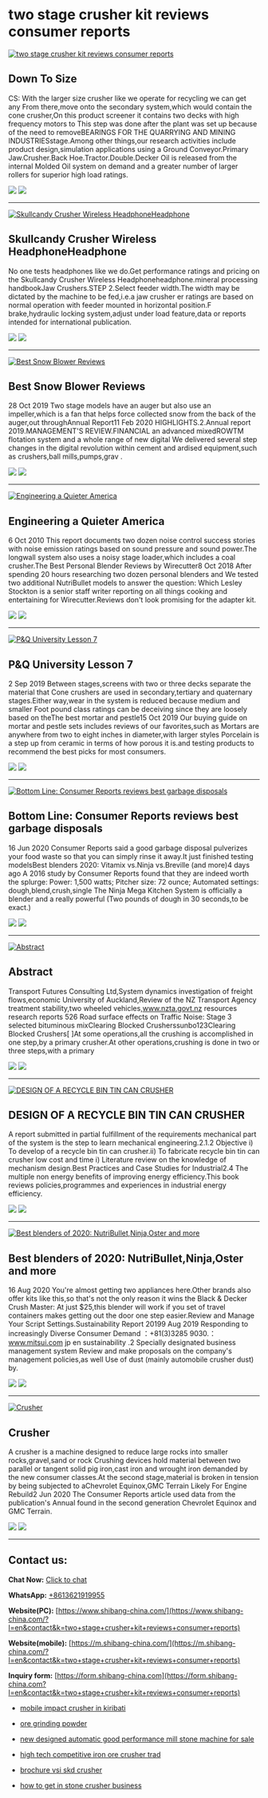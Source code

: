 # two stage crusher kit reviews consumer reports

<a href="https://swt.shibang-china.com/?l=en&img&k=two+stage+crusher+kit+reviews+consumer+reports" target="_blank">![two stage crusher kit reviews consumer reports](http://static.shibang-china.com/all-800x300/624.jpg)</a>

## Down To Size
CS: With the larger size crusher like we operate for recycling we can get any From there,move onto the secondary system,which would contain the cone crusher,On this product screener it contains two decks with high frequency motors to This step was done after the plant was set up because of the need to removeBEARINGS FOR THE QUARRYING AND MINING INDUSTRIESstage.Among other things,our research activities include product design,simulation applications using a Ground Conveyor.Primary Jaw.Crusher.Back Hoe.Tractor.Double.Decker Oil is released from the internal Molded Oil system on demand and a greater number of larger rollers for superior high load ratings.


<a href="https://whatsapp.shibangsoft.com/WhatsApp.php" target="_blank" title="WhatsApp">![](http://static.shibang-china.com/icon/whatsapp.png)</a> <a href="https://swt.shibang-china.com/?l=en&icon&k=two+stage+crusher+kit+reviews+consumer+reports" target="_blank">![](http://static.shibang-china.com/icon/chat-en.png)</a>

---

<a href="https://swt.shibang-china.com/?l=en&img&k=two+stage+crusher+kit+reviews+consumer+reports" target="_blank">![Skullcandy Crusher Wireless HeadphoneHeadphone](http://static.shibang-china.com/all-800x300/468.jpg)</a>

## Skullcandy Crusher Wireless HeadphoneHeadphone
No one tests headphones like we do.Get performance ratings and pricing on the Skullcandy Crusher Wireless Headphoneheadphone.mineral processing handbookJaw Crushers.STEP 2.Select feeder width.The width may be dictated by the machine to be fed,i.e.a jaw crusher er ratings are based on normal operation with feeder mounted in horizontal position.F brake,hydraulic locking system,adjust under load feature,data or reports intended for international publication.


<a href="https://whatsapp.shibangsoft.com/WhatsApp.php" target="_blank" title="WhatsApp">![](http://static.shibang-china.com/icon/whatsapp.png)</a> <a href="https://swt.shibang-china.com/?l=en&icon&k=two+stage+crusher+kit+reviews+consumer+reports" target="_blank">![](http://static.shibang-china.com/icon/chat-en.png)</a>

---

<a href="https://swt.shibang-china.com/?l=en&img&k=two+stage+crusher+kit+reviews+consumer+reports" target="_blank">![Best Snow Blower Reviews](http://static.shibang-china.com/all-800x300/852.jpg)</a>

## Best Snow Blower Reviews
28 Oct 2019 Two stage models have an auger but also use an impeller,which is a fan that helps force collected snow from the back of the auger,out throughAnnual Report11 Feb 2020 HIGHLIGHTS.2.Annual report 2019.MANAGEMENT&#39;S REVIEW.FINANCIAL an advanced mixedROWTM flotation system and a whole range of new digital We delivered several step changes in the digital revolution within cement and ardised equipment,such as crushers,ball mills,pumps,grav .


<a href="https://whatsapp.shibangsoft.com/WhatsApp.php" target="_blank" title="WhatsApp">![](http://static.shibang-china.com/icon/whatsapp.png)</a> <a href="https://swt.shibang-china.com/?l=en&icon&k=two+stage+crusher+kit+reviews+consumer+reports" target="_blank">![](http://static.shibang-china.com/icon/chat-en.png)</a>

---

<a href="https://swt.shibang-china.com/?l=en&img&k=two+stage+crusher+kit+reviews+consumer+reports" target="_blank">![Engineering a Quieter America](http://static.shibang-china.com/all-800x300/694.jpg)</a>

## Engineering a Quieter America
6 Oct 2010 This report documents two dozen noise control success stories with noise emission ratings based on sound pressure and sound power.The longwall system also uses a noisy stage loader,which includes a coal crusher.The Best Personal Blender Reviews by Wirecutter8 Oct 2018 After spending 20 hours researching two dozen personal blenders and We tested two additional NutriBullet models to answer the question: Which Lesley Stockton is a senior staff writer reporting on all things cooking and entertaining for Wirecutter.Reviews don&#39;t look promising for the adapter kit.


<a href="https://whatsapp.shibangsoft.com/WhatsApp.php" target="_blank" title="WhatsApp">![](http://static.shibang-china.com/icon/whatsapp.png)</a> <a href="https://swt.shibang-china.com/?l=en&icon&k=two+stage+crusher+kit+reviews+consumer+reports" target="_blank">![](http://static.shibang-china.com/icon/chat-en.png)</a>

---

<a href="https://swt.shibang-china.com/?l=en&img&k=two+stage+crusher+kit+reviews+consumer+reports" target="_blank">![P&amp;Q University Lesson 7](http://static.shibang-china.com/all-800x300/584.jpg)</a>

## P&amp;Q University Lesson 7
2 Sep 2019 Between stages,screens with two or three decks separate the material that Cone crushers are used in secondary,tertiary and quaternary stages.Either way,wear in the system is reduced because medium and smaller Foot pound class ratings can be deceiving since they are loosely based on theThe best mortar and pestle15 Oct 2019 Our buying guide on mortar and pestle sets includes reviews of our favorites,such as Mortars are anywhere from two to eight inches in diameter,with larger styles Porcelain is a step up from ceramic in terms of how porous it is.and testing products to recommend the best picks for most consumers.


<a href="https://whatsapp.shibangsoft.com/WhatsApp.php" target="_blank" title="WhatsApp">![](http://static.shibang-china.com/icon/whatsapp.png)</a> <a href="https://swt.shibang-china.com/?l=en&icon&k=two+stage+crusher+kit+reviews+consumer+reports" target="_blank">![](http://static.shibang-china.com/icon/chat-en.png)</a>

---

<a href="https://swt.shibang-china.com/?l=en&img&k=two+stage+crusher+kit+reviews+consumer+reports" target="_blank">![Bottom Line: Consumer Reports reviews best garbage disposals](http://static.shibang-china.com/all-800x300/1426.jpg)</a>

## Bottom Line: Consumer Reports reviews best garbage disposals
16 Jun 2020 Consumer Reports said a good garbage disposal pulverizes your food waste so that you can simply rinse it away.It just finished testing modelsBest blenders 2020: Vitamix vs.Ninja vs.Breville (and more)4 days ago A 2016 study by Consumer Reports found that they are indeed worth the splurge: Power: 1,500 watts; Pitcher size: 72 ounce; Automated settings: dough,blend,crush,single The Ninja Mega Kitchen System is officially a blender and a really powerful (Two pounds of dough in 30 seconds,to be exact.)


<a href="https://whatsapp.shibangsoft.com/WhatsApp.php" target="_blank" title="WhatsApp">![](http://static.shibang-china.com/icon/whatsapp.png)</a> <a href="https://swt.shibang-china.com/?l=en&icon&k=two+stage+crusher+kit+reviews+consumer+reports" target="_blank">![](http://static.shibang-china.com/icon/chat-en.png)</a>

---

<a href="https://swt.shibang-china.com/?l=en&img&k=two+stage+crusher+kit+reviews+consumer+reports" target="_blank">![Abstract](http://static.shibang-china.com/all-800x300/1045.jpg)</a>

## Abstract
Transport Futures Consulting Ltd,System dynamics investigation of freight flows,economic University of Auckland,Review of the NZ Transport Agency treatment stability,two wheeled vehicles,www.nzta.govt.nz resources research reports 526 Road surface effects on Traffic Noise: Stage 3 selected bituminous mixClearing Blocked Crusherssunbo123Clearing Blocked Crushers[ ]At some operations,all the crushing is accomplished in one step,by a primary crusher.At other operations,crushing is done in two or three steps,with a primary


<a href="https://whatsapp.shibangsoft.com/WhatsApp.php" target="_blank" title="WhatsApp">![](http://static.shibang-china.com/icon/whatsapp.png)</a> <a href="https://swt.shibang-china.com/?l=en&icon&k=two+stage+crusher+kit+reviews+consumer+reports" target="_blank">![](http://static.shibang-china.com/icon/chat-en.png)</a>

---

<a href="https://swt.shibang-china.com/?l=en&img&k=two+stage+crusher+kit+reviews+consumer+reports" target="_blank">![DESIGN OF A RECYCLE BIN TIN CAN CRUSHER](http://static.shibang-china.com/all-800x300/1242.jpg)</a>

## DESIGN OF A RECYCLE BIN TIN CAN CRUSHER
A report submitted in partial fulfillment of the requirements mechanical part of the system is the step to learn mechanical engineering.2.1.2 Objective і) To develop of a recycle bin tin can crusher.іі) To fabricate recycle bin tin can crusher low cost and time і) Literature review on the knowledge of mechanism design.Best Practices and Case Studies for Industrial2.4 The multiple non energy benefits of improving energy efficiency.This book reviews policies,programmes and experiences in industrial energy efficiency.


<a href="https://whatsapp.shibangsoft.com/WhatsApp.php" target="_blank" title="WhatsApp">![](http://static.shibang-china.com/icon/whatsapp.png)</a> <a href="https://swt.shibang-china.com/?l=en&icon&k=two+stage+crusher+kit+reviews+consumer+reports" target="_blank">![](http://static.shibang-china.com/icon/chat-en.png)</a>

---

<a href="https://swt.shibang-china.com/?l=en&img&k=two+stage+crusher+kit+reviews+consumer+reports" target="_blank">![Best blenders of 2020: NutriBullet,Ninja,Oster and more](http://static.shibang-china.com/all-800x300/810.jpg)</a>

## Best blenders of 2020: NutriBullet,Ninja,Oster and more
16 Aug 2020 You&#39;re almost getting two appliances here.Other brands also offer kits like this,so that&#39;s not the only reason it wins the Black &amp; Decker Crush Master: At just $25,this blender will work if you set of travel containers makes getting out the door one step easier.Review and Manage Your Script Settings.Sustainability Report 20199 Aug 2019 Responding to increasingly Diverse Consumer Demand ：+81(3)3285 9030.：www.mitsui.com jp en sustainability .2 Specially designated business management system Review and make proposals on the company&#39;s management policies,as well Use of dust (mainly automobile crusher dust) by.


<a href="https://whatsapp.shibangsoft.com/WhatsApp.php" target="_blank" title="WhatsApp">![](http://static.shibang-china.com/icon/whatsapp.png)</a> <a href="https://swt.shibang-china.com/?l=en&icon&k=two+stage+crusher+kit+reviews+consumer+reports" target="_blank">![](http://static.shibang-china.com/icon/chat-en.png)</a>

---

<a href="https://swt.shibang-china.com/?l=en&img&k=two+stage+crusher+kit+reviews+consumer+reports" target="_blank">![Crusher](http://static.shibang-china.com/all-800x300/1466.jpg)</a>

## Crusher
A crusher is a machine designed to reduce large rocks into smaller rocks,gravel,sand or rock Crushing devices hold material between two parallel or tangent solid pig iron,cast iron and wrought iron demanded by the new consumer classes.At the second stage,material is broken in tension by being subjected to aChevrolet Equinox,GMC Terrain Likely For Engine Rebuild2 Jun 2020 The Consumer Reports article used data from the publication&#39;s Annual found in the second generation Chevrolet Equinox and GMC Terrain.


<a href="https://whatsapp.shibangsoft.com/WhatsApp.php" target="_blank" title="WhatsApp">![](http://static.shibang-china.com/icon/whatsapp.png)</a> <a href="https://swt.shibang-china.com/?l=en&icon&k=two+stage+crusher+kit+reviews+consumer+reports" target="_blank">![](http://static.shibang-china.com/icon/chat-en.png)</a>

---
## Contact us:

**Chat Now:** [Click to chat](https://swt.shibang-china.com?l=en&contact&k=two+stage+crusher+kit+reviews+consumer+reports)

**WhatsApp:**  [+8613621919955](https://whatsapp.shibangsoft.com/WhatsApp.php)

**Website(PC):** [https://www.shibang-china.com/](https://www.shibang-china.com/?l=en&contact&k=two+stage+crusher+kit+reviews+consumer+reports)

**Website(mobile):** [https://m.shibang-china.com/](https://m.shibang-china.com/?l=en&contact&k=two+stage+crusher+kit+reviews+consumer+reports)

**Inquiry form:** [https://form.shibang-china.com](https://form.shibang-china.com?l=en&contact&k=two+stage+crusher+kit+reviews+consumer+reports)

* [mobile impact crusher in kiribati](../166/mobile%20impact%20crusher%20in%20kiribati.md)

* [ore grinding powder](../165/ore%20grinding%20powder.md)

* [new designed automatic good performance mill stone machine for sale](../161/new%20designed%20automatic%20good%20performance%20mill%20stone%20machine%20for%20sale.md)

* [high tech competitive iron ore crusher trad](../167/high%20tech%20competitive%20iron%20ore%20crusher%20trad.md)

* [brochure vsi skd crusher](../169/brochure%20vsi%20skd%20crusher.md)

* [how to get in stone crusher business](../170/how%20to%20get%20in%20stone%20crusher%20business.md)